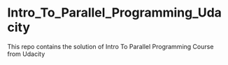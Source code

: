 # Intro_To_Parallel_Programming_Udacity
This repo contains the solution of Intro To Parallel Programming Course from Udacity
